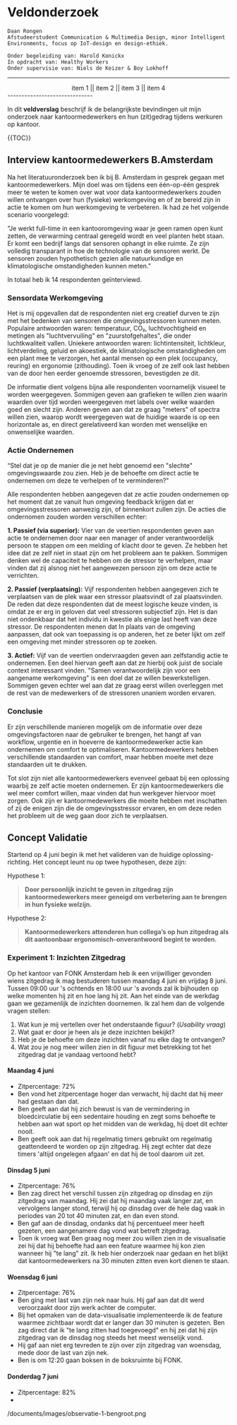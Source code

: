 # Veldonderzoek

	Daan Rongen
	Afstudeerstudent Communication & Multimedia Design, minor Intelligent Environments, focus op IoT-design en design-ethiek.
	
	Onder begeleiding van: Harold Konickx
	In opdracht van: Healthy Workers
	Onder supervisie van: Niels de Keizer & Boy Lokhoff

------------------------------
<div align="center">
item 1 || item 2 || item 3 || item 4
</div>
------------------------------

In dit **veldverslag** beschrijf ik de belangrijkste bevindingen uit mijn onderzoek naar kantoormedewerkers en hun (zit)gedrag tijdens werkuren op kantoor.

{{TOC}}

## Interview kantoormedewerkers B.Amsterdam
Na het literatuuronderzoek ben ik bij B. Amsterdam in gesprek gegaan met kantoormedewerkers. Mijn doel was om tijdens een één-op-één gesprek meer te weten te komen over wat voor data kantoormedewerkers zouden willen ontvangen over hun (fysieke) werkomgeving en of ze bereid zijn in actie te komen om hun werkomgeving te verbeteren. Ik had ze het volgende scenario voorgelegd:

"Je werkt full-time in een kantooromgeving waar je geen ramen open kunt zetten, de verwarming centraal geregeld wordt en veel planten hebt staan. Er komt een bedrijf langs dat sensoren ophangt in elke ruimte. Ze zijn volledig transparant in hoe de technologie van de sensoren werkt. De sensoren zouden hypothetisch gezien alle natuurkundige en klimatologische omstandigheden kunnen meten.”

In totaal heb ik 14 respondenten geïnterviewd.

### Sensordata Werkomgeving
Het is mij opgevallen dat de respondenten niet erg creatief durven te zijn met het bedenken van sensoren die omgevingsstressoren kunnen meten. Populaire antwoorden waren: temperatuur, CO₂, luchtvochtigheid en metingen als "luchtvervuiling" en "zuurstofgehaltes", die onder luchtkwaliteit vallen. Uniekere antwoorden waren: lichtintensiteit, lichtkleur, lichtverdeling, geluid en akoestiek, de klimatologische omstandigheden om een plant mee te verzorgen, het aantal mensen op een plek (occupancy, reuring) en ergonomie (zithouding). Toen ik vroeg of ze zelf ook last hebben van de door hen eerder genoemde stressoren, bevestigden ze dit.

De informatie dient volgens bijna alle respondenten voornamelijk visueel te worden weergegeven. Sommigen geven aan grafieken te willen zien waarin waarden over tijd worden weergegeven met labels over welke waarden goed en slecht zijn. Anderen geven aan dat ze graag "meters" of spectra willen zien, waarop wordt weergegeven wat de huidige waarde is op een horizontale as, en direct gerelativeerd kan worden met wenselijke en onwenselijke waarden.

### Actie Ondernemen
“Stel dat je op de manier die je net hebt genoemd een "slechte" omgevingswaarde zou zien. Heb je de behoefte om direct actie te ondernemen om deze te verhelpen of te verminderen?"

Alle respondenten hebben aangegeven dat ze actie zouden ondernemen op het moment dat ze vanuit hun omgeving feedback krijgen dat er omgevingsstressoren aanwezig zijn, of binnenkort zullen zijn. De acties die ondernomen zouden worden verschillen echter:

**1. Passief (via superior):**
Vier van de veertien respondenten geven aan actie te ondernemen door naar een manager of ander verantwoordelijk persoon te stappen om een melding of klacht door te geven. Ze hebben het idee dat ze zelf niet in staat zijn om het probleem aan te pakken. Sommigen denken wel de capaciteit te hebben om de stressor te verhelpen, maar vinden dat zij alsnog niet het aangewezen persoon zijn om deze actie te verrichten.

**2. Passief (verplaatsing):**
Vijf respondenten hebben aangegeven zich te verplaatsen van de plek waar een stressor plaatsvindt of zal plaatsvinden. De reden dat deze respondenten dat de meest logische keuze vinden, is omdat ze er erg in geloven dat veel stressoren subjectief zijn. Het is dan niet ondenkbaar dat het individu in kwestie als enige last heeft van deze stressor. De respondenten menen dat In plaats van de omgeving aanpassen, dat ook van toepassing is op anderen, het ze beter lijkt om zelf een omgeving met minder stressoren op te zoeken.

**3. Actief:**
Vijf van de veertien ondervraagden geven aan zelfstandig actie te ondernemen. Een deel hiervan geeft aan dat ze hierbij ook juist de sociale context interessant vinden. "Samen verantwoordelijk zijn voor een aangename werkomgeving" is een doel dat ze willen bewerkstelligen. Sommigen geven echter wel aan dat ze graag eerst willen overleggen met de rest van de medewerkers of de stressoren unaniem worden ervaren.

### Conclusie
Er zijn verschillende manieren mogelijk om de informatie over deze omgevingsfactoren naar de gebruiker te brengen, het hangt af van workflow, urgentie en in hoeverre de kantoormedewerker actie kan ondernemen om comfort te optimaliseren. Kantoormedewerkers hebben verschillende standaarden van comfort, maar hebben moeite met deze standaarden uit te drukken.

Tot slot zijn niet alle kantoormedewerkers evenveel gebaat bij een oplossing waarbij ze zelf actie moeten ondernemen. Er zijn kantoormedewerkers die wel meer comfort willen, maar vinden dat hun werkgever hiervoor moet zorgen. Ook zijn er kantoormedewerkers die moeite hebben met inschatten of zij de enigen zijn die de omgevingsstressor ervaren, en om deze reden het probleem uit de weg gaan door zich te verplaatsen.

## Concept Validatie
Startend op 4 juni begin ik met het valideren van de huidige oplossing-richting. Het concept leunt nu op twee hypothesen, deze zijn:

Hypothese 1:
> **Door persoonlijk inzicht te geven in zitgedrag zijn kantoormedewerkers meer geneigd om verbetering aan te brengen in hun fysieke welzijn.**

Hypothese 2:
> **Kantoormedewerkers attenderen hun collega’s op hun zitgedrag als dit aantoonbaar ergonomisch-onverantwoord begint te worden.**

### Experiment 1: Inzichten Zitgedrag
Op het kantoor van FONK Amsterdam heb ik een vrijwilliger gevonden wiens zitgedrag ik mag bestuderen tussen maandag 4 juni en vrijdag 8 juni. Tussen 09:00 uur 's ochtends en 18:00 uur 's avonds zal ik bijhouden op welke momenten hij zit en hoe lang hij zit. Aan het einde van de werkdag gaan we gezamenlijk de inzichten doornemen. Ik zal hem dan de volgende vragen stellen:
1. Wat kun je mij vertellen over het onderstaande figuur? (*Usability vraag*)
2. Wat gaat er door je heen als je deze inzichten bekijkt?
3. Heb je de behoefte om deze inzichten vanaf nu elke dag te ontvangen?
4. Wat zou je nog meer willen zien in dit figuur met betrekking tot het zitgedrag dat je vandaag vertoond hebt?


#### Maandag 4 juni
- Zitpercentage: 72%
- Ben vond het zitpercentage hoger dan verwacht, hij dacht dat hij meer had gestaan dan dat.
- Ben geeft aan dat hij zich bewust is van de vermindering in bloedcirculatie bij een sedentaire houding en zegt soms behoefte te hebben aan wat sport op het midden van de werkdag, hij doet dit echter nooit.
- Ben geeft ook aan dat hij regelmatig timers gebruikt om regelmatig geattendeerd te worden op zijn zitgedrag. Hij zegt echter dat deze timers 'altijd ongelegen afgaan' en dat hij de tool daarom uit zet.

#### Dinsdag 5 juni
- Zitpercentage: 76%
- Ben zag direct het verschil tussen zijn zitgedrag op dinsdag en zijn zitgedrag van maandag. Hij zei dat hij maandag vaak langer zat, en vervolgens langer stond, terwijl hij op dinsdag over de hele dag vaak in periodes van 20 tot 40 minuten zat, en dan even stond.
- Ben gaf aan de dinsdag, ondanks dat hij percentueel meer heeft gezeten, een aangenamere dag vond wat betreft zitgedrag.
- Toen ik vroeg wat Ben graag nog meer zou willen zien in de visualisatie zei hij dat hij behoefte had aan een feature waarmee hij kon zien wanneer hij "te lang" zit. Ik heb hier onderzoek naar gedaan en het blijkt dat kantoormedewerkers na 30 minuten zitten even kort dienen te staan.

#### Woensdag 6 juni
- Zitpercentage: 76%
- Ben ging met last van zijn nek naar huis. Hij gaf aan dat dit werd veroorzaakt door zijn werk achter de computer. 
- Bij het opmaken van de data-visualisatie implementeerde ik de feature waarmee zichtbaar wordt dat er langer dan 30 minuten is gezeten. Ben zag direct dat ik "te lang zitten had toegevoegd" en hij zei dat hij zijn zitgedrag van de dinsdag nog steeds het meest wenselijk vond.
- Hij gaf aan niet erg tevreden te zijn over zijn zitgedrag van woensdag, mede door de last van zijn nek.
- Ben is om 12:20 gaan boksen in de boksruimte bij FONK.

#### Donderdag 7 juni
- Zitpercentage: 82%
- 

/documents/images/observatie-1-bengroot.png


